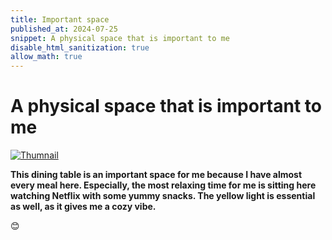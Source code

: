```yaml
---
title: Important space
published_at: 2024-07-25
snippet: A physical space that is important to me
disable_html_sanitization: true
allow_math: true
---
```


# A physical space that is important to me

[![Thumnail](tn.png "Important Space")](https://drive.google.com/file/d/1F1RqhwSOiU6tp8DDwAwhZ8NExoXsadqt/view?usp=sharing)

**This dining table is an important space for me because I have almost every meal here. Especially, the most relaxing time for me is sitting here watching Netflix with some yummy snacks. The yellow light is essential as well, as it gives me a cozy vibe.**







😊